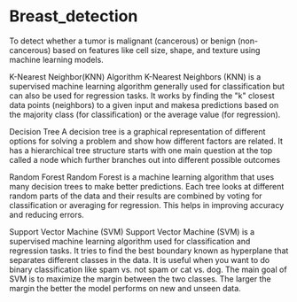 # Breast_detection
To detect whether a tumor is malignant (cancerous) or benign (non-cancerous) based on features like cell size, shape, and texture using machine learning models.

K-Nearest Neighbor(KNN) Algorithm 
K-Nearest Neighbors (KNN) is a supervised machine learning algorithm generally used for classification but can 
also be used for regression tasks. It works by finding the "k" closest data points (neighbors) to a given input 
and makesa predictions based on the majority class (for classification) or the average value (for regression).  

Decision Tree 
A decision tree is a graphical representation of different options for solving a problem and show how different 
factors are related. It has a hierarchical tree structure starts with one main question at the top called a node 
which further branches out into different possible outcomes 

Random Forest 
Random Forest is a machine learning algorithm that uses many decision trees to make better predictions. Each 
tree looks at different random parts of the data and their results are combined by voting for classification or 
averaging for regression. This helps in improving accuracy and reducing errors. 

Support Vector Machine (SVM) 
Support Vector Machine (SVM) is a supervised machine learning algorithm used for classification and 
regression tasks. It tries to find the best boundary known as hyperplane that separates different classes in 
the data. It is useful when you want to do binary classification like spam vs. not spam or cat vs. dog. 
The main goal of SVM is to maximize the margin between the two classes. The larger the margin the better 
the model performs on new and unseen data. 
